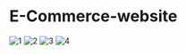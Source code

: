 # E-Commerce-website
![1](https://user-images.githubusercontent.com/59016710/106351824-9f62bf80-6304-11eb-83d4-3985a4bf8da8.PNG)
![2](https://user-images.githubusercontent.com/59016710/106351819-9b36a200-6304-11eb-8808-5a4a77e6f4b2.PNG)
![3](https://user-images.githubusercontent.com/59016710/106351821-9d006580-6304-11eb-9fa3-44a9aa762398.PNG)
![4](https://user-images.githubusercontent.com/59016710/106351823-9e319280-6304-11eb-8690-e7ad4a6a3882.PNG)
